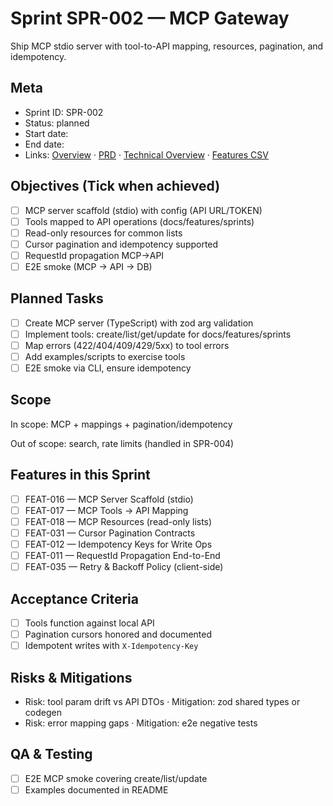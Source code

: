 # Sprint SPR-002 — MCP Gateway

Ship MCP stdio server with tool-to-API mapping, resources, pagination, and idempotency.

## Meta
- Sprint ID: SPR-002
- Status: planned
- Start date: <YYYY-MM-DD>
- End date: <YYYY-MM-DD>
- Links: [Overview](./overview.md) · [PRD](../../planning/prd.md) · [Technical Overview](../../planning/technical-overview.md) · [Features CSV](../features.csv)

## Objectives (Tick when achieved)
- [ ] MCP server scaffold (stdio) with config (API URL/TOKEN)
- [ ] Tools mapped to API operations (docs/features/sprints)
- [ ] Read-only resources for common lists
- [ ] Cursor pagination and idempotency supported
- [ ] RequestId propagation MCP→API
- [ ] E2E smoke (MCP -> API -> DB)

## Planned Tasks
- [ ] Create MCP server (TypeScript) with zod arg validation
- [ ] Implement tools: create/list/get/update for docs/features/sprints
- [ ] Map errors (422/404/409/429/5xx) to tool errors
- [ ] Add examples/scripts to exercise tools
- [ ] E2E smoke via CLI, ensure idempotency

## Scope
In scope: MCP + mappings + pagination/idempotency

Out of scope: search, rate limits (handled in SPR-004)

## Features in this Sprint
- [ ] FEAT-016 — MCP Server Scaffold (stdio)
- [ ] FEAT-017 — MCP Tools → API Mapping
- [ ] FEAT-018 — MCP Resources (read-only lists)
- [ ] FEAT-031 — Cursor Pagination Contracts
- [ ] FEAT-012 — Idempotency Keys for Write Ops
- [ ] FEAT-011 — RequestId Propagation End-to-End
- [ ] FEAT-035 — Retry & Backoff Policy (client-side)

## Acceptance Criteria
- [ ] Tools function against local API
- [ ] Pagination cursors honored and documented
- [ ] Idempotent writes with `X-Idempotency-Key`

## Risks & Mitigations
- Risk: tool param drift vs API DTOs · Mitigation: zod shared types or codegen
- Risk: error mapping gaps · Mitigation: e2e negative tests

## QA & Testing
- [ ] E2E MCP smoke covering create/list/update
- [ ] Examples documented in README
